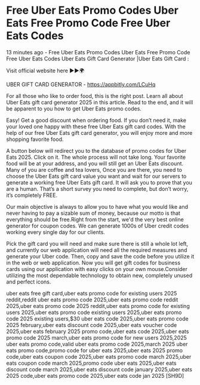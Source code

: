 # Free Uber Eats Promo Codes Uber Eats Free Promo Code Free Uber Eats Codes

13 minutes ago - Free Uber Eats Promo Codes Uber Eats Free Promo Code Free Uber Eats Codes Uber Eats Gift Card Generator |Uber Eats Gift Card :

Visit official website here ►►🌍 

UBER GIFT CARD GENERATOR - https://appbitly.com/LCuHq

For all those who like to order food, this is the right post. Learn all about Uber Eats gift card generator 2025 in this article. Read to the end, and it will be apparent to you how to get Uber Eats promo codes.

Easy! Get a good discount when ordering food. If you don’t need it, make your loved one happy with these free Uber Eats gift card codes. With the help of our free Uber Eats gift card generator, you will enjoy more and more shopping favorite food.

A button below will redirect you to the database of promo codes for Uber Eats 2025. Click on it. The whole process will not take long. Your favorite food will be at your address, and you will still get an Uber Eats discount. Many of you are coffee and tea lovers, Once you are there, you need to choose the Uber Eats gift card value you want and wait for our servers to generate a working free Uber Eats gift card. It will ask you to prove that you are a human. That’s a short survey you need to complete, but don’t worry, it’s completely FREE.

Our main objective is always to allow you to have what you would like and never having to pay a sizable sum of money, because our motto is that everything should be free.Right from the start, we'd the very best online generator for coupon codes. We can generate 1000s of Uber credit codes working every single day for our clients.

Pick the gift card you will need and make sure there is still a whole lot left, and currently our web application will need all the required measures and generate your Uber code. Then, copy and save the code before you utilize it in the web or web application. Now you will get gift codes for business cards using our application with easy clicks on your own mouse.Consider utilizing the most dependable technology to obtain new, completely unused and perfect icons.

uber eats free gift card,uber eats promo code for existing users 2025 reddit,reddit uber eats promo code 2025,uber eats promo code reddit 2025,uber eats promo code 2025 reddit,uber eats promo code for existing users 2025,uber eats promo code existing users 2025,uber eats promo code 2025 existing users,$30 uber eats code 2025,uber eats promo code 2025 february,uber eats discount code 2025,uber eats voucher code 2025,uber eats february 2025 promo code,uber eats code 2025,uber eats promo code 2025 march,uber eats promo code for new users 2025,2025 uber eats promo code,valid uber eats promo code 2025,march 2025 uber eats promo code,promo code for uber eats 2025,uber eats 2025 promo code,uber eats coupon code 2025,uber eats promo code march 2025,uber eats coupon code march 2025,promo code uber eats 2025,uber eats discount code march 2025,uber eats discount code january 2025,uber eats 2025 code,uber eats promo code 2025,uber eats code jan 2025 [SH9D]

